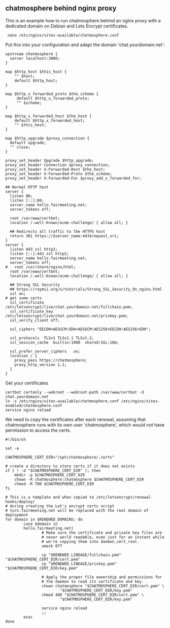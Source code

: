 ## chatmosphere behind nginx proxy

This is an example how to run chatmosphere behind an nginx proxy with a dedicated domain on Debian and Lets Encrypt certificates. 

     nano /etc/nginx/sites-available/chatmosphere.conf

Put this into your configuration and adapt the domain 'chat.yourdomain.net': 

```
upstream chatmosphere {
  server localhost:3000;
}

map $http_host $this_host {
    "" $host;
    default $http_host;
}

map $http_x_forwarded_proto $the_scheme {
     default $http_x_forwarded_proto;
     "" $scheme;
}

map $http_x_forwarded_host $the_host {
    default $http_x_forwarded_host;
    "" $this_host;
}

map $http_upgrade $proxy_connection {
  default upgrade;
  "" close;
}

proxy_set_header Upgrade $http_upgrade;
proxy_set_header Connection $proxy_connection;
proxy_set_header X-Forwarded-Host $the_host;
proxy_set_header X-Forwarded-Proto $the_scheme;
proxy_set_header X-Forwarded-For $proxy_add_x_forwarded_for;

## Normal HTTP host
server {
  listen 80;
  listen [::]:80;
  server_name hello.fairmeeting.net;
  server_tokens off;

  root /var/www/certbot;
  location /.well-known/acme-challenge/ { allow all; }

  ## Redirects all traffic to the HTTPS host
  return 301 https://$server_name:443$request_uri;
}
server {
  listen 443 ssl http2;
  listen [::]:443 ssl http2;
  server_name hello.fairmeeting.net;
  server_tokens off;
#   root /usr/share/nginx/html;
  root /var/www/certbot;
  location /.well-known/acme-challenge/ { allow all; }

  ## Strong SSL Security
  ## https://raymii.org/s/tutorials/Strong_SSL_Security_On_nginx.html
  ssl on;
# get some certs 
  ssl_certificate     /etc/letsencrypt/live/chat.yourdomain.net/fullchain.pem;
  ssl_certificate_key /etc/letsencrypt/live/chat.yourdomain.net/privkey.pem;
  ssl_verify_client off;

  ssl_ciphers "EECDH+AESGCM:EDH+AESGCM:AES256+EECDH:AES256+EDH";

  ssl_protocols  TLSv1 TLSv1.1 TLSv1.2;
  ssl_session_cache  builtin:1000  shared:SSL:10m;

  ssl_prefer_server_ciphers   on;
  location / {
    proxy_pass https://chatmosphere;
    proxy_http_version 1.1;
  }
}
```

Get your certificates

    certbot certonly --webroot --webroot-path /var/www/certbot -d chat.yourdomain.net
    ln -s /etc/nginx/sites-available/chatmosphere.conf /etc/nginx/sites-enabled/chatmosphere.conf
    service nginx reload

We need to copy the certificates after each renewal, assuming that chatmosphere runs with its own user 'chatmosphere', which would not have permission to access the certs.

```
#!/bin/sh

set -e

CHATMOSPHERE_CERT_DIR="/opt/chatmosphere/.certs"

# create a directory to store certs if it does not exists
if [ ! -d "$CHATMOSPHERE_CERT_DIR" ]; then
    mkdir -p $CHATMOSPHERE_CERT_DIR
    chown -R chatmosphere:chatmosphere $CHATMOSPHERE_CERT_DIR
    chmod -R 700 $CHATMOSPHERE_CERT_DIR
fi

# This is a template and when copied to /etc/letsencrypt/renewal-hooks/deploy/
# during creating the Let's encrypt certs script
# turn.fairmeeting.net will be replaced with the real domain of deployment
for domain in $RENEWED_DOMAINS; do
        case $domain in
        hello.fairmeeting.net)
                # Make sure the certificate and private key files are
                # never world readable, even just for an instant while
                # we're copying them into daemon_cert_root.
                umask 077

                cp "$RENEWED_LINEAGE/fullchain.pem" "$CHATMOSPHERE_CERT_DIR/cert.pem"
                cp "$RENEWED_LINEAGE/privkey.pem" "$CHATMOSPHERE_CERT_DIR/key.pem"

                # Apply the proper file ownership and permissions for
                # the daemon to read its certificate and key.
                chown chatmosphere "$CHATMOSPHERE_CERT_DIR/cert.pem" \
                        "$CHATMOSPHERE_CERT_DIR/key.pem"
                chmod 400 "$CHATMOSPHERE_CERT_DIR/cert.pem" \
                        "$CHATMOSPHERE_CERT_DIR/key.pem"

                service nginx reload
                ;;
        esac
done
```
